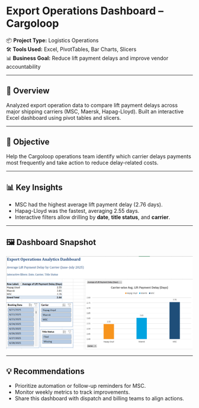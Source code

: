 # Export Operations Dashboard – Cargoloop

📦 **Project Type:** Logistics Operations  
🛠 **Tools Used:** Excel, PivotTables, Bar Charts, Slicers  
📊 **Business Goal:** Reduce lift payment delays and improve vendor accountability  

---

## 📌 Overview
Analyzed export operation data to compare lift payment delays across major shipping carriers (MSC, Maersk, Hapag-Lloyd). Built an interactive Excel dashboard using pivot tables and slicers.

---

## 🎯 Objective
Help the Cargoloop operations team identify which carrier delays payments most frequently and take action to reduce delay-related costs.

---

## 📊 Key Insights
- MSC had the highest average lift payment delay (2.76 days).
- Hapag-Lloyd was the fastest, averaging 2.55 days.
- Interactive filters allow drilling by **date**, **title status**, and **carrier**.

---

## 🖼️ Dashboard Snapshot

![Dashboard](dashboard.png)

---
## 💡 Recommendations
- Prioritize automation or follow-up reminders for MSC.
- Monitor weekly metrics to track improvements.
- Share this dashboard with dispatch and billing teams to align actions.
